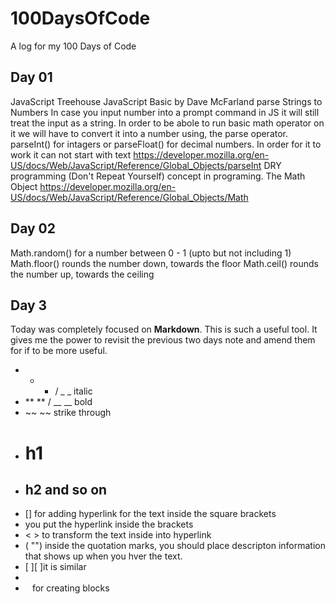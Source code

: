 # 100DaysOfCode
A log for my 100 Days of Code

## Day 01
JavaScript Treehouse JavaScript Basic by Dave McFarland
parse Strings to Numbers 
In case you input number into a prompt command in JS it will still treat the input as a string. In order to be abole to run basic math operator on it we will have to convert it into a number using, the parse operator. parseInt() for intagers or parseFloat() for decimal numbers. In order for it to work it can not start with text 
https://developer.mozilla.org/en-US/docs/Web/JavaScript/Reference/Global_Objects/parseInt
DRY programming (Don't Repeat Yourself) concept in programing. 
The Math Object https://developer.mozilla.org/en-US/docs/Web/JavaScript/Reference/Global_Objects/Math 


## Day 02
Math.random() for a number between 0 - 1 (upto but not including 1)
Math.floor() rounds the number down, towards the floor
Math.ceil() rounds the number up, towards the ceiling 


## Day 3 
Today was completely focused on __Markdown__. This is such a useful tool. It gives me the power to revisit the previous two days note and amend them for if to be more useful. 

- * * / _ _ italic
- ** ** / __ __ bold
- ~~ ~~ strike through 
- # h1
- ## h2 and so on 
- [] for adding hyperlink for the text inside the square brackets 
- []() you put the hyperlink inside the brackets
- < > to transform the text inside into hyperlink 
- ( "") inside the quotation marks, you should place descripton information that shows up when you hver the text.
- [ ][ ]it is similar 
- ![]() 
- ``` ``` for creating blocks
